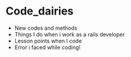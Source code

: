 # Code_dairies

- New codes and methods
- Things I do when i work as a rails developer
- Lesson points when I code
- Error i faced while coding!